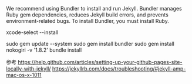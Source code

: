 We recommend using Bundler to install and run Jekyll. Bundler manages Ruby gem dependencies, reduces Jekyll build errors, and prevents environment-related bugs. To install Bundler, you must install Ruby.

xcode-select --install

sudo gem update --system
sudo gem install bundler
sudo gem install nokogiri -v '1.8.2'
bundle install

参考
https://help.github.com/articles/setting-up-your-github-pages-site-locally-with-jekyll/
https://jekyllrb.com/docs/troubleshooting/#jekyll-amp-mac-os-x-1011

